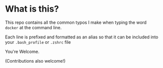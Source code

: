 # What is this?

This repo contains all the common typos I make when typing the word `docker` at the command line.

Each line is prefixed and formatted as an alias so that it can be included into your `.bash_profile` or `.zshrc` file 

You're Welcome. 

(Contributions also welcome!)
